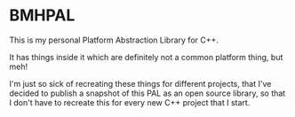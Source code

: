 # BMHPAL

This is my personal Platform Abstraction Library for C++.

It has things inside it which are definitely not a common platform thing, but meh!

I'm just so sick of recreating these things for different projects, that I've
decided to publish a snapshot of this PAL as an open source library, so that
I don't have to recreate this for every new C++ project that I start.